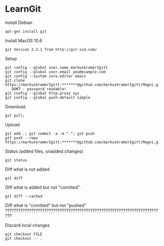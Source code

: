 LearnGit
========
	
Install Debian 

    apt-get install git 

Install MacOS 10.6

    git Version 2.2.1 from http://git-scm.com/

Setup

    git config --global user.name markuskramerIgitt
    git config --global user.email you@example.com
    git config --system core.editor emacs
    git clone https://markuskramerIgitt:*******@github.com/markuskramerIgitt/Magni.git
       DONT - password readable!
    git config --global http.proxy xyz
    git config --global push.default simple

Download

    git pull; 

Upload 

    git add .; git commit -a -m "."; git push
    git push --repo https://markuskramerIgitt:*******@github.com/markuskramerIgitt/Magni.git


Status (added files, unadded changes)

    git status


Diff what is not added   

    git diff 


Diff what is added but not "comitted".  

    git diff --cached

Diff what is "comitted" but not "pushed"  ?????????????????????????????????????????????????????????????????????????


Discard local changes

    git checkout FILE
    git checkout -- .

